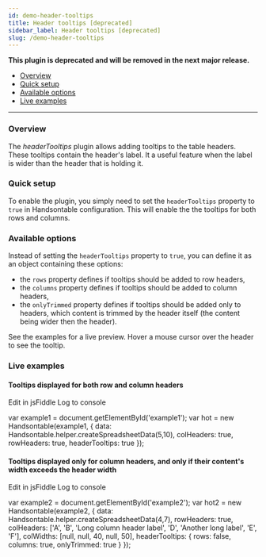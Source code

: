```yaml
---
id: demo-header-tooltips
title: Header tooltips [deprecated]
sidebar_label: Header tooltips [deprecated]
slug: /demo-header-tooltips
---
```


**This plugin is deprecated and will be removed in the next major release.**

*   [Overview](#overview)
*   [Quick setup](#setup)
*   [Available options](#options)
*   [Live examples](#examples)

* * *

### Overview

The _headerTooltips_ plugin allows adding tooltips to the table headers. These tooltips contain the header's label. It a useful feature when the label is wider than the header that is holding it.

### Quick setup

To enable the plugin, you simply need to set the `headerTooltips` property to `true` in Handsontable configuration. This will enable the the tooltips for both rows and columns.

### Available options

Instead of setting the `headerTooltips` property to `true`, you can define it as an object containing these options:

*   the `rows` property defines if tooltips should be added to row headers,
*   the `columns` property defines if tooltips should be added to column headers,
*   the `onlyTrimmed` property defines if tooltips should be added only to headers, which content is trimmed by the header itself (the content being wider then the header).

See the examples for a live preview. Hover a mouse cursor over the header to see the tooltip.

### Live examples

#### Tooltips displayed for both row and column headers

Edit in jsFiddle Log to console

var example1 = document.getElementById('example1'); var hot = new Handsontable(example1, { data: Handsontable.helper.createSpreadsheetData(5,10), colHeaders: true, rowHeaders: true, headerTooltips: true });

#### Tooltips displayed only for column headers, and only if their content's width exceeds the header width

Edit in jsFiddle Log to console

var example2 = document.getElementById('example2'); var hot2 = new Handsontable(example2, { data: Handsontable.helper.createSpreadsheetData(4,7), rowHeaders: true, colHeaders: \['A', 'B', 'Long column header label', 'D', 'Another long label', 'E', 'F'\], colWidths: \[null, null, 40, null, 50\], headerTooltips: { rows: false, columns: true, onlyTrimmed: true } });


